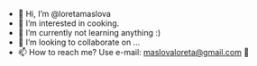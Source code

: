 - 👋 Hi, I’m @loretamaslova
- 👀 I’m interested in cooking.
- 🌱 I’m currently not learning anything :)
- 💞️ I’m looking to collaborate on ...
- 📫 How to reach me? Use e-mail: maslovaloreta@gmail.com
  👀 
<!---
loretamaslova/loretamaslova is a ✨ special ✨ repository because its `README.md` (this file) appears on your GitHub profile.
You can click the Preview link to take a look at your changes.
--->
